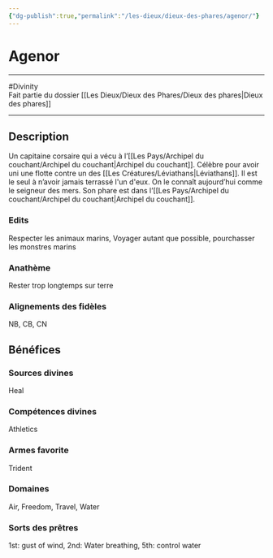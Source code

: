 ```yaml
---
{"dg-publish":true,"permalink":"/les-dieux/dieux-des-phares/agenor/"}
---
```


# Agenor
---
#Divinity  
Fait partie du dossier [[Les Dieux/Dieux des Phares/Dieux des phares\|Dieux des phares]]

-------

## Description
Un capitaine corsaire qui a vécu à l’[[Les Pays/Archipel du couchant/Archipel du couchant\|Archipel du couchant]]. Célèbre pour avoir uni une flotte contre un des [[Les Créatures/Léviathans\|Léviathans]]. Il est le seul à n’avoir jamais terrassé l'un d'eux. On le connaît aujourd’hui comme le seigneur des mers.
Son phare est dans l’[[Les Pays/Archipel du couchant/Archipel du couchant\|Archipel du couchant]].
### Edits
Respecter les animaux marins, Voyager autant que possible, pourchasser les monstres marins
### Anathème
Rester trop longtemps sur terre
### Alignements des fidèles
NB, CB, CN
## Bénéfices
### Sources divines
Heal
### Compétences divines
Athletics
### Armes favorite
Trident
### Domaines
Air, Freedom, Travel, Water
### Sorts des prêtres
1st: gust of wind, 2nd: Water breathing, 5th: control water